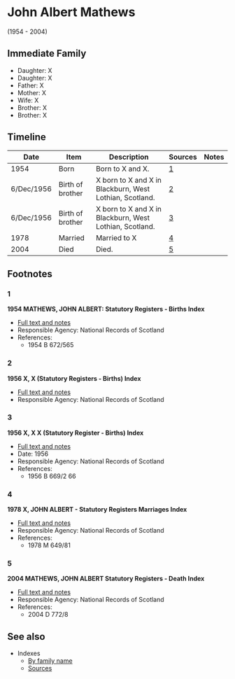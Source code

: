 ﻿---
layout: person
subject_key: i35875756
permalink: /people/i35875756
---

# John Albert Mathews
(1954 - 2004)

## Immediate Family

* Daughter: X
* Daughter: X
* Father: X
* Mother: X
* Wife: X
* Brother: X
* Brother: X

## Timeline

Date | Item | Description | Sources | Notes
---|---|---|---|---
1954 | Born | Born to X and X. | [1](#1) | 
6/Dec/1956 | Birth of brother | X born to X and X in Blackburn, West Lothian, Scotland. | [2](#2) | 
6/Dec/1956 | Birth of brother | X born to X and X in Blackburn, West Lothian, Scotland. | [3](#3) | 
1978 | Married | Married to X  | [4](#4) | 
2004 | Died | Died. | [5](#5) | 

## Footnotes

### 1

**1954 MATHEWS, JOHN ALBERT: Statutory Registers - Births Index**

* [Full text and notes](../sources/@s35341986@-1954-mathews,-john-albert-statutory-registers-births-index.md)
* Responsible Agency: National Records of Scotland
* References: 
  * 1954 B 672/565

### 2

**1956 X, X (Statutory Registers - Births) Index**

* [Full text and notes](../sources/@s89989536@-1956-mathews,-george-statutory-registers-births-index.md)
* Responsible Agency: National Records of Scotland

### 3

**1956 X, X X (Statutory Register - Births) Index**

* [Full text and notes](../sources/@s31243859@-1956-mathews,-robert-fleming-statutory-register-births-index.md)
* Date: 1956
* Responsible Agency: National Records of Scotland
* References: 
  * 1956 B 669/2 66

### 4

**1978 X, JOHN ALBERT - Statutory Registers Marriages Index**

* [Full text and notes](../sources/@s53286741@-1978-mathews,-john-albert-statutory-registers-marriages-index.md)
* Responsible Agency: National Records of Scotland
* References: 
  * 1978 M 649/81

### 5

**2004 MATHEWS, JOHN ALBERT Statutory Registers - Death Index**

* [Full text and notes](../sources/@s70959444@-2004-mathews,-john-albert-statutory-registers-death-index.md)
* Responsible Agency: National Records of Scotland
* References: 
  * 2004 D 772/8


## See also

- Indexes
  - [By family name](../index-by-family-name.md)
  - [Sources](../index-of-sources-by-title.md)
